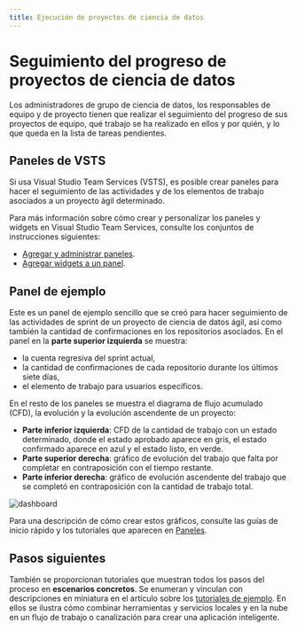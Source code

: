 ```yaml
---
title: Ejecución de proyectos de ciencia de datos 
---
```

# <a name="track-progress-of-data-science-projects"></a>Seguimiento del progreso de proyectos de ciencia de datos

Los administradores de grupo de ciencia de datos, los responsables de equipo y de proyecto tienen que realizar el seguimiento del progreso de sus proyectos de equipo, qué trabajo se ha realizado en ellos y por quién, y lo que queda en la lista de tareas pendientes. 

## <a name="vsts-dashboards"></a>Paneles de VSTS
Si usa Visual Studio Team Services (VSTS), es posible crear paneles para hacer el seguimiento de las actividades y de los elementos de trabajo asociados a un proyecto ágil determinado. 

Para más información sobre cómo crear y personalizar los paneles y widgets en Visual Studio Team Services, consulte los conjuntos de instrucciones siguientes:

- [Agregar y administrar paneles](https://docs.microsoft.com/vsts/report/dashboards/dashboards).
- [Agregar widgets a un panel](https://docs.microsoft.com/vsts/report/dashboards/add-widget-to-dashboard).

## <a name="example-dashboard"></a>Panel de ejemplo

Este es un panel de ejemplo sencillo que se creó para hacer seguimiento de las actividades de sprint de un proyecto de ciencia de datos ágil, así como también la cantidad de confirmaciones en los repositorios asociados. En el panel en la **parte superior izquierda** se muestra:

- la cuenta regresiva del sprint actual, 
- la cantidad de confirmaciones de cada repositorio durante los últimos siete días,
- el elemento de trabajo para usuarios específicos. 

En el resto de los paneles se muestra el diagrama de flujo acumulado (CFD), la evolución y la evolución ascendente de un proyecto:

- **Parte inferior izquierda**: CFD de la cantidad de trabajo con un estado determinado, donde el estado aprobado aparece en gris, el estado confirmado aparece en azul y el estado listo, en verde.
- **Parte superior derecha**: gráfico de evolución del trabajo que falta por completar en contraposición con el tiempo restante.
- **Parte inferior derecha**: gráfico de evolución ascendente del trabajo que se completó en contraposición con la cantidad de trabajo total.

![dashboard](./media/track-progress/dashboard.png)

Para una descripción de cómo crear estos gráficos, consulte las guías de inicio rápido y los tutoriales que aparecen en [Paneles](https://docs.microsoft.com/vsts/report/dashboards/).
 
## <a name="next-steps"></a>Pasos siguientes

También se proporcionan tutoriales que muestran todos los pasos del proceso en **escenarios concretos**. Se enumeran y vinculan con descripciones en miniatura en el artículo sobre los [tutoriales de ejemplo](walkthroughs.md). En ellos se ilustra cómo combinar herramientas y servicios locales y en la nube en un flujo de trabajo o canalización para crear una aplicación inteligente. 